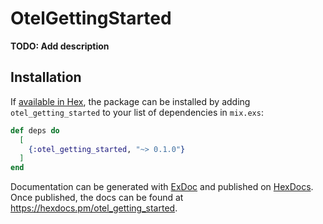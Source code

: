 # OtelGettingStarted

**TODO: Add description**

## Installation

If [available in Hex](https://hex.pm/docs/publish), the package can be installed
by adding `otel_getting_started` to your list of dependencies in `mix.exs`:

```elixir
def deps do
  [
    {:otel_getting_started, "~> 0.1.0"}
  ]
end
```

Documentation can be generated with [ExDoc](https://github.com/elixir-lang/ex_doc)
and published on [HexDocs](https://hexdocs.pm). Once published, the docs can
be found at <https://hexdocs.pm/otel_getting_started>.

